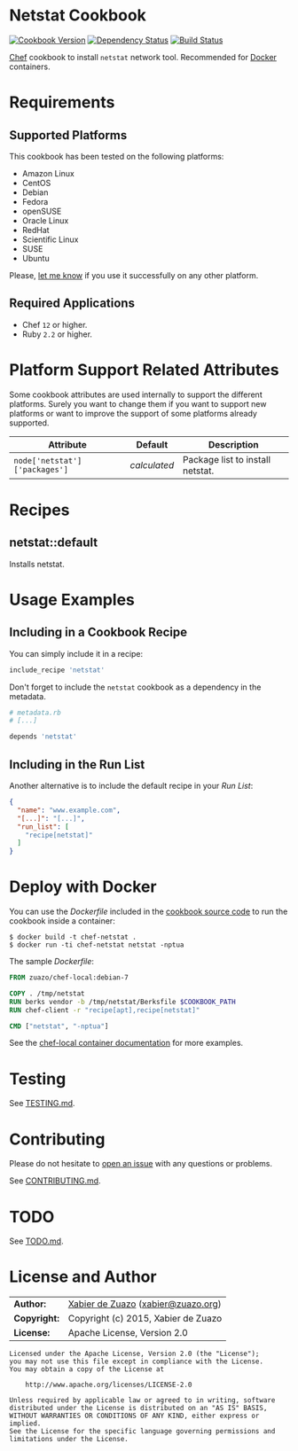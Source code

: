 Netstat Cookbook
================
[![Cookbook Version](https://img.shields.io/cookbook/v/netstat.svg?style=flat)](https://supermarket.chef.io/cookbooks/netstat)
[![Dependency Status](http://img.shields.io/gemnasium/zuazo/netstat-cookbook.svg?style=flat)](https://gemnasium.com/zuazo/netstat-cookbook)
[![Build Status](http://img.shields.io/travis/zuazo/netstat-cookbook.svg?style=flat)](https://travis-ci.org/zuazo/netstat-cookbook)

[Chef](https://www.chef.io/) cookbook to install `netstat` network tool. Recommended for [Docker](https://www.docker.com/) containers.

Requirements
============

## Supported Platforms

This cookbook has been tested on the following platforms:

* Amazon Linux
* CentOS
* Debian
* Fedora
* openSUSE
* Oracle Linux
* RedHat
* Scientific Linux
* SUSE
* Ubuntu

Please, [let me know](https://github.com/zuazo/netstat-cookbook/issues/new?title=I%20have%20used%20it%20successfully%20on%20...) if you use it successfully on any other platform.

## Required Applications

* Chef `12` or higher.
* Ruby `2.2` or higher.

Platform Support Related Attributes
===================================

Some cookbook attributes are used internally to support the different platforms. Surely you want to change them if you want to support new platforms or want to improve the support of some platforms already supported.

| Attribute                     | Default       | Description                      |
|-------------------------------|:-------------:|----------------------------------|
| `node['netstat']['packages']` | *calculated*  | Package list to install netstat. |

Recipes
=======

## netstat::default

Installs netstat.

Usage Examples
==============

## Including in a Cookbook Recipe

You can simply include it in a recipe:

```ruby
include_recipe 'netstat'
```

Don't forget to include the `netstat` cookbook as a dependency in the metadata.

```ruby
# metadata.rb
# [...]

depends 'netstat'
```

## Including in the Run List

Another alternative is to include the default recipe in your *Run List*:

```json
{
  "name": "www.example.com",
  "[...]": "[...]",
  "run_list": [
    "recipe[netstat]"
  ]
}
```

Deploy with Docker
==================

You can use the *Dockerfile* included in the [cookbook source code](https://github.com/zuazo/netstat-cookbook) to run the cookbook inside a container:

    $ docker build -t chef-netstat .
    $ docker run -ti chef-netstat netstat -nptua

The sample *Dockerfile*:

```Dockerfile
FROM zuazo/chef-local:debian-7

COPY . /tmp/netstat
RUN berks vendor -b /tmp/netstat/Berksfile $COOKBOOK_PATH
RUN chef-client -r "recipe[apt],recipe[netstat]"

CMD ["netstat", "-nptua"]
```

See the [chef-local container documentation](https://registry.hub.docker.com/u/zuazo/chef-local/) for more examples.

Testing
=======

See [TESTING.md](https://github.com/zuazo/netstat-cookbook/blob/master/TESTING.md).

Contributing
============

Please do not hesitate to [open an issue](https://github.com/zuazo/netstat-cookbook/issues/new) with any questions or problems.

See [CONTRIBUTING.md](https://github.com/zuazo/netstat-cookbook/blob/master/CONTRIBUTING.md).

TODO
====

See [TODO.md](https://github.com/zuazo/netstat-cookbook/blob/master/TODO.md).


License and Author
=====================

|                      |                                          |
|:---------------------|:-----------------------------------------|
| **Author:**          | [Xabier de Zuazo](https://github.com/zuazo) (<xabier@zuazo.org>)
| **Copyright:**       | Copyright (c) 2015, Xabier de Zuazo
| **License:**         | Apache License, Version 2.0

    Licensed under the Apache License, Version 2.0 (the "License");
    you may not use this file except in compliance with the License.
    You may obtain a copy of the License at
    
        http://www.apache.org/licenses/LICENSE-2.0
    
    Unless required by applicable law or agreed to in writing, software
    distributed under the License is distributed on an "AS IS" BASIS,
    WITHOUT WARRANTIES OR CONDITIONS OF ANY KIND, either express or implied.
    See the License for the specific language governing permissions and
    limitations under the License.

